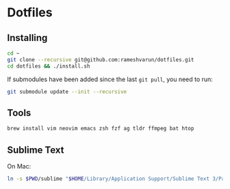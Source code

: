 # Dotfiles

## Installing
```bash
cd ~
git clone --recursive git@github.com:rameshvarun/dotfiles.git
cd dotfiles && ./install.sh
```

If submodules have been added since the last `git pull`, you need to run:

```bash
git submodule update --init --recursive
```

## Tools

```bash
brew install vim neovim emacs zsh fzf ag tldr ffmpeg bat htop
```

## Sublime Text
On Mac:
```bash
ln -s $PWD/sublime "$HOME/Library/Application Support/Sublime Text 3/Packages/User"
```
